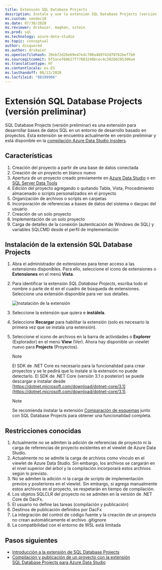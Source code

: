 ```yaml
---
title: Extensión SQL Database Projects
description: Instale y use la extensión SQL Database Projects (versión preliminar) para Azure Data Studio
ms.custom: seodec18
ms.date: 07/30/2020
ms.reviewer: drskwier, maghan, sstein
ms.prod: sql
ms.technology: azure-data-studio
ms.topic: conceptual
author: dzsquared
ms.author: drskwier
ms.openlocfilehash: 39ebf2d26e69e47edc700a489743d70762bef7b0
ms.sourcegitcommit: bf5acef60627f77883249bcec4c502b0205300a4
ms.translationtype: HT
ms.contentlocale: es-ES
ms.lasthandoff: 08/13/2020
ms.locfileid: "88199986"
---
```

# <a name="sql-database-projects-extension-preview"></a>Extensión SQL Database Projects (versión preliminar)

SQL Database Projects (versión preliminar) es una extensión para desarrollar bases de datos SQL en un entorno de desarrollo basado en proyectos. Esta extensión se encuentra actualmente en versión preliminar y está disponible en la [compilación Azure Data Studio Insiders](https://github.com/microsoft/azuredatastudio#try-out-the-latest-insiders-build-from-main).


## <a name="features"></a>Características
1. Creación del proyecto a partir de una base de datos conectada 
2. Creación de un proyecto en blanco nuevo
3. Apertura de un proyecto creado previamente en [Azure Data Studio](sql-database-project-extension-getting-started.md) o en [SQL Server Data Tools](../ssdt/sql-server-data-tools.md) 
4. Edición del proyecto agregando o quitando Tabla, Vista, Procedimiento almacenado o scripts personalizados en el proyecto 
5. Organización de archivos o scripts en carpetas 
6. Incorporación de referencias a bases de datos del sistema o dacpac del usuario
7. Creación de un solo proyecto 
8. Implementación de un solo proyecto
9. Carga de detalles de la conexión (autenticación de Windows de SQL) y variables SQLCMD desde el perfil de implementación 

## <a name="install-the-sql-database-projects-extension"></a>Instalación de la extensión SQL Database Projects

1. Abra el administrador de extensiones para tener acceso a las extensiones disponibles.  Para ello, seleccione el icono de extensiones o **Extensiones** en el menú **Vista**.
2. Para identificar la extensión *SQL Database Projects*, escriba todo el nombre o parte de él en el cuadro de búsqueda de extensiones. Seleccione una extensión disponible para ver sus detalles.

   ![Instalación de la extensión](media/extensions/sql-database-projects-extension/install-database-projects.png)

3. Seleccione la extensión que quiera e **instálela**.
4. Seleccione **Recargar** para habilitar la extensión (solo es necesario la primera vez que se instala una extensión).
5. Seleccione el icono de archivos en la barra de actividades o **Explorer** (Explorador) en el menú **View** (Ver). Ahora hay disponible un viewlet nuevo para **Projects** (Proyectos).


   > [!NOTE]
   > El SDK de .NET Core es necesario para la funcionalidad para crear proyectos y se le pedirá que lo instale si la extensión no puede detectarlo.  El SDK de .NET Core (versión 3.1 o posterior) se puede descargar e instalar desde [https://dotnet.microsoft.com/download/dotnet-core/3.1](https://dotnet.microsoft.com/download/dotnet-core/3.1).

   > [!NOTE]
   > Se recomienda instalar la extensión [Comparación de esquemas](schema-compare-extension.md) junto con SQL Database Projects para obtener una funcionalidad completa.

## <a name="known-limitations"></a>Restricciones conocidas
1. Actualmente no se admiten la adición de referencias de proyecto ni la carga de referencias de proyecto existentes en el viewlet de Azure Data Studio. 
2. Actualmente no se admite la carga de archivos como vínculo en el viewlet de Azure Data Studio. Sin embargo, los archivos se cargarán en el nivel superior del árbol y la compilación incorporará estos archivos según lo previsto. 
3. No se admiten la adición ni la carga de scripts de implementación previos y posteriores en el viewlet. Sin embargo, si agrega manualmente estos archivos en el proyecto, se respetarán en tiempo de compilación. 
3. Los objetos SQLCLR del proyecto no se admiten en la versión de .NET Core de DacFx. 
3. El usuario no define las tareas (compilación y publicación)
3. Destinos de publicación definidos por DacFx
3. La integración del control de código fuente y la creación de un proyecto no crean automáticamente el archivo .gitignore 
3. La compatibilidad con el entorno de WSL está limitada 

## <a name="next-steps"></a>Pasos siguientes
- [Introducción a la extensión de SQL Database Projects](sql-database-project-extension-getting-started.md)
- [Compilación y publicación de un proyecto con la extensión SQL Database Projects para Azure Data Studio](sql-database-project-extension-build.md)